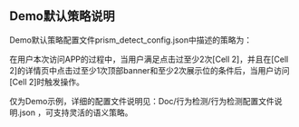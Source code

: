 ## Demo默认策略说明
Demo默认策略配置文件prism_detect_config.json中描述的策略为：

在用户本次访问APP的过程中，当用户满足点击过至少2次[Cell 2]，并且在[Cell 2]的详情页中点击过至少1次顶部banner和至少2次展示位的条件后，当用户访问[Cell 2]时触发操作。

仅为Demo示例，详细的配置文件说明见：Doc/行为检测/行为检测配置文件说明.json ，可支持灵活的语义策略。

